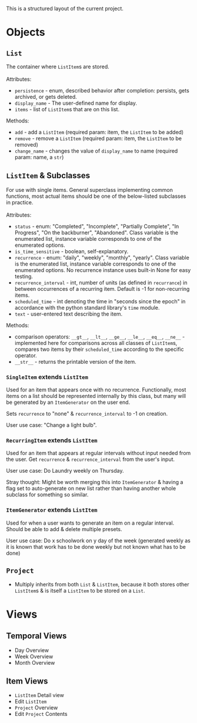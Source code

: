This is a structured layout of the current project.
# Objects
## `List`
The container where `ListItem`s are stored.<br/><br/>
Attributes:
- `persistence` - enum, described behavior after completion: persists, gets archived, or gets deleted.
- `display_name` - The user-defined name for display.
- `items` - list of `ListItem`s that are on this list.

Methods:
- `add` - add a `ListItem` (required param: item, the `ListItem` to be added)
- `remove` - remove a `ListItem` (required param: item, the `ListItem` to be removed)
- `change_name` - changes the value of `display_name` to name (required param: name, a `str`)

## `ListItem` & Subclasses
For use with single items. General superclass implementing common functions, most actual items should be one of the below-listed subclasses in practice.<br/><br/>
Attributes:
- `status` - enum: "Completed", "Incomplete", "Partially Complete", "In Progress", "On the backburner", "Abandoned". Class variable is the enumerated list, instance variable corresponds to one of the enumerated options.
- `is_time_sensitive` - boolean, self-explanatory.
- `recurrence` - enum: "daily", "weekly", "monthly", "yearly". Class variable is the enumerated list, instance variable corresponds to one of the enumerated options. No recurrence instance uses built-in None for easy testing.
- `recurrence_interval` - int, number of units (as defined in `recurrance`) in between occurrences of a recurring item. Default is -1 for non-recurring items.
- `scheduled_time` - int denoting the time in "seconds since the epoch" in accordance with the python standard library's `time` module.
- `text` - user-entered text describing the item.

Methods:
- comparison operators: `__gt__`, `__lt__`, `__ge__`, `__le__`, `__eq__`, `__ne__` - implemented here for comparisons across all classes of `ListItem`s, compares two items by their `scheduled_time` according to the specific operator.
- `__str__` - returns the printable version of the item.

### `SingleItem` extends `ListItem`
Used for an item that appears once with no recurrence. Functionally, most items on a list should be represented internally by this class, but many will be generated by an `ItemGenerator` on the user end.

Sets `recurrence` to "none" & `recurrence_interval` to -1 on creation.

User use case: "Change a light bulb".

### `RecurringItem` extends `ListItem`
Used for an item that appears at regular intervals without input needed from the user. Get `recurrence` & `recurrence_interval` from the user's input.

User use case: Do Laundry weekly on Thursday.

Stray thought: Might be worth merging this into `ItemGenerator` & having a flag set to auto-generate on new list rather than having another whole subclass for something so similar.

### `ItemGenerator` extends `ListItem`
Used for when a user wants to generate an item on a regular interval. Should be able to add & delete multiple presets.

User use case: Do x schoolwork on y day of the week (generated weekly as it is known that work has to be done weekly but not known what has to be done)

## `Project`
- Multiply inherits from both `List` & `ListItem`, because it both stores other `ListItem`s & is itself a `ListItem` to be stored on a `List`.
# Views
## Temporal Views
- Day Overview
- Week Overview
- Month Overview
## Item Views
- `ListItem` Detail view
- Edit `ListItem`
- `Project` Overview
- Edit `Project` Contents